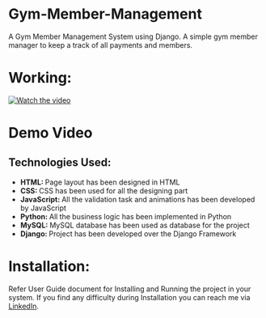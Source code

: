 # Gym-Member-Management
A Gym Member Management System using Django. A simple gym member manager to keep a track of all payments and members.

# Working:
[![Watch the video](https://img.youtube.com/vi/fqcFv9RPXzI/0.jpg)](https://youtu.be/fqcFv9RPXzI)

# Demo Video


<h2>Technologies Used:</h2>
<ul>
    <li><b>HTML: </b>Page layout has been designed in HTML</li>
    <li><b>CSS: </b>CSS has been used for all the designing part</li>
    <li><b>JavaScript: </b>All the validation task and animations has been developed by JavaScript</li>
    <li><b>Python: </b>All the business logic has been implemented in Python</li>
    <li><b>MySQL: </b>MySQL database has been used as database for the project</li>
    <li><b>Django: </b>Project has been developed over the Django Framework</li>
</ul>

# Installation:
Refer User Guide document for Installing and Running the project in your system. If you find any difficulty during Installation you can reach me via <a target="_blank" href="[https://linkedin.com/in/smahesh29](https://www.linkedin.com/in/md-irsad-17ab4b218/)https://www.linkedin.com/in/md-irsad-17ab4b218/">LinkedIn</a>.</li>
